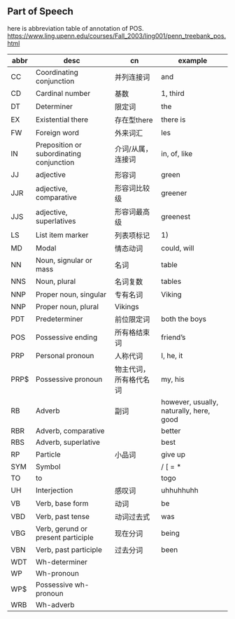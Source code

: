 ## Part of Speech

here is abbreviation table of annotation of POS.
https://www.ling.upenn.edu/courses/Fall_2003/ling001/penn_treebank_pos.html

| abbr | desc | cn | example |
| --- | --- | --- | --- |
| CC | Coordinating conjunction | 并列连接词 | and |
| CD | Cardinal number | 基数 | 1, third |
| DT | Determiner | 限定词 | the |
| EX | Existential there | 存在型there | there is |
| FW | Foreign word | 外来词汇 | les |
| IN | Preposition or subordinating conjunction | 介词/从属，连接词 | in, of, like |
| JJ | adjective | 形容词 | green |
| JJR | adjective, comparative | 形容词比较级 | greener |
| JJS | adjective, superlatives | 形容词最高级 | greenest |
| LS | List item marker | 列表项标记 | 1) |
| MD | Modal | 情态动词 | could, will |
| NN | Noun, signular or mass | 名词 | table |
| NNS | Noun, plural | 名词复数 | tables |
| NNP | Proper noun, singular | 专有名词 | Viking |
| NNP | Proper noun, plural | Vikings |
| PDT | Predeterminer | 前位限定词 | both the boys |
| POS | Possessive ending | 所有格结束词 | friend’s |
| PRP | Personal pronoun | 人称代词 | I, he, it |
| PRP$ | Possessive pronoun | 物主代词，所有格代名词 | my, his |
| RB | Adverb | 副词 | however, usually, naturally, here, good |
| RBR | Adverb, comparative | | better |
| RBS | Adverb, superlative | | best |
| RP | Particle | 小品词 | give up |
| SYM | Symbol | | / \[ \= \* |
| TO | to | | togo |
| UH | Interjection | 感叹词 | uhhuhhuhh |
| VB | Verb, base form | 动词 | be |
| VBD | Verb, past tense | 动词过去式 | was |
| VBG | Verb, gerund or present participle | 现在分词 | being |
| VBN | Verb, past participle | 过去分词 | been |
| WDT | Wh-determiner | | |
| WP | Wh-pronoun | | |
| WP$ | Possessive wh-pronoun | | |
| WRB | Wh-adverb | | |



